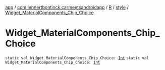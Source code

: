 [app](../../../index.md) / [com.lennertbontinck.carmeetsandroidapp](../../index.md) / [R](../index.md) / [style](index.md) / [Widget_MaterialComponents_Chip_Choice](./-widget_-material-components_-chip_-choice.md)

# Widget_MaterialComponents_Chip_Choice

`static val Widget_MaterialComponents_Chip_Choice: `[`Int`](https://kotlinlang.org/api/latest/jvm/stdlib/kotlin/-int/index.html)
`static val Widget_MaterialComponents_Chip_Choice: `[`Int`](https://kotlinlang.org/api/latest/jvm/stdlib/kotlin/-int/index.html)